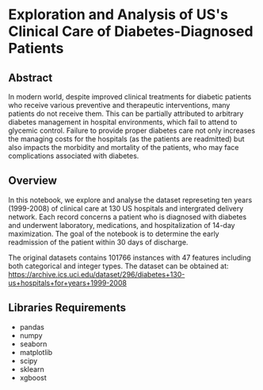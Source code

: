 # Exploration and Analysis of US's Clinical Care of Diabetes-Diagnosed Patients
## Abstract
In modern world, despite improved clinical treatments for diabetic patients who receive various preventive and therapeutic interventions, many patients do not receive them. This can be partially attributed to arbitrary diabetes management in hospital environments, which fail to attend to glycemic control. Failure to provide proper diabetes care not only increases the managing costs for the hospitals (as the patients are readmitted) but also impacts the morbidity and mortality of the patients, who may face complications associated with diabetes.
## Overview
In this notebook, we explore and analyse the dataset represeting ten years (1999-2008) of clinical care at 130 US hospitals and intergrated delivery network. Each record concerns a patient who is diagnosed with diabetes and underwent laboratory, medications, and hospitalization of 14-day maximization. The goal of the notebook is to determine the early readmission of the patient within 30 days of discharge.

The original datasets contains 101766 instances with 47 features including both categorical and integer types. The dataset can be obtained at: https://archive.ics.uci.edu/dataset/296/diabetes+130-us+hospitals+for+years+1999-2008
## Libraries Requirements
* pandas
* numpy
* seaborn
* matplotlib
* scipy
* sklearn
* xgboost
